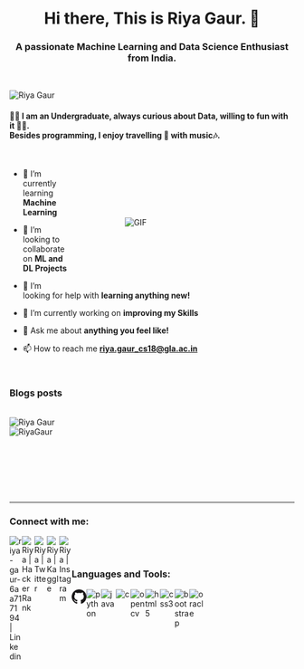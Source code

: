 <h1 align="center">Hi there, This is Riya Gaur. 👋</h1>
<h3 align="center">A passionate Machine Learning and Data Science Enthusiast from India.</h3>

<br>

<p align="left"> <img src="https://komarev.com/ghpvc/?username=RiyaGaur" alt="Riya Gaur" /> </p>

#### 👩‍🎓 I am an Undergraduate, always curious about Data, willing to fun with it 👩‍💻. <br /> Besides programming, I enjoy travelling 🚀 with music🎶.

<br />
<img align="right" alt="GIF" src="https://media1.giphy.com/media/LmNwrBhejkK9EFP504/200w.webp?cid=ecf05e47jv9vqfghnqgf3jd12b59rcc35c202hskqn84wb4h&rid=200w.webp" width="200px" style="margin:100px" />

- 🌱 I’m currently learning **Machine Learning**

- 👯 I’m looking to collaborate on **ML and DL Projects**

- 🤔 I’m looking for help with **learning anything new!**

- 🔭 I’m currently working on **improving my Skills**

- 💬 Ask me about **anything you feel like!**

- 📫 How to reach me <a href="mailto:riya.gaur_cs18@gla.ac.in" target="_blank">**riya.gaur_cs18@gla.ac.in**</a>


<br>

### Blogs posts
 
<br>

<img src="https://github-readme-stats.vercel.app/api/top-langs/?username=RiyaGaur&layout=compact&hide=html&hide_border=true,issues&theme=gruvbox" alt="Riya Gaur" />
<br />
<img align="left" src="https://github-readme-stats.vercel.app/api?username=RiyaGaur&show_icons=true&hide_border=true&count_private=true&hide=prs,issues&theme=gruvbox" alt="RiyaGaur" />
<br />
<br />
<br />
<br />
<br />
<br />
<br />

<hr>

### Connect with me:
<a href="https://www.linkedin.com/in/riya-gaur-6aa717194/" target="_blank">
  <img align="left" alt="riya-gaur-6aa717194 | Linkedin" title="LinkedIn"  width="22px" src="https://cdn.jsdelivr.net/npm/simple-icons@v3/icons/linkedin.svg"> 
</a>                                                                                                                                     
<a href="https://www.hackerrank.com/_181500587" target="_blank">
  <img align="left" alt="Riya | HackerRank" title="HackerRank" width="22px" src="https://cdn.jsdelivr.net/npm/simple-icons@v3/icons/hackerrank.svg"> 
</a>
<a href="https://twitter.com/RiyaGau85455794" target="_blank">
  <img align="left" alt="Riya | Twitter" title="Twitter" width="22px" src="https://cdn.jsdelivr.net/npm/simple-icons@3.0.1/icons/twitter.svg">
</a>                                                                                                                                                                             <a href="https://www.kaggle.com/riyagaur" target="_blank">
  <img align="left" alt="Riya | Kaggle" title="Kaggle" width="22px" src="https://cdn.jsdelivr.net/npm/simple-icons@3.0.1/icons/kaggle.svg">
</a>                                               
<a href="https://www.instagram.com/riyagaur_2908/" target="_blank">
  <img align="left" alt="Riya | Instagram" title="Instagram" width="22px" src="https://cdn.jsdelivr.net/npm/simple-icons@3.0.1/icons/instagram.svg">
</a>

<br />
<br />

### Languages and Tools:
<img align="left" alt="GitHub" title="Github" width="26px" src="https://raw.githubusercontent.com/github/explore/78df643247d429f6cc873026c0622819ad797942/topics/github/github.png" />

<img align="left" alt="python" title="Python" width="26px" src="https://devicons.github.io/devicon/devicon.git/icons/python/python-original.svg" />

<img align="left" alt="java" title="Java" width="26px" src="https://devicons.github.io/devicon/devicon.git/icons/java/java-original-wordmark.svg" />

<img align="left" alt="c" title="C" width="26px" src="https://devicons.github.io/devicon/devicon.git/icons/c/c-original.svg" />

<img align="left" alt="opencv" title="OpenCV" width="26px" src="https://www.vectorlogo.zone/logos/opencv/opencv-icon.svg" width="40" />

<img align="left" alt="html5" title="HTML5" width="26px" src="https://devicons.github.io/devicon/devicon.git/icons/html5/html5-original-wordmark.svg" />

<img align="left" alt="css3" title="CSS3" width="26px" src="https://devicons.github.io/devicon/devicon.git/icons/css3/css3-original-wordmark.svg" />

<img align="left" alt="bootstrap" title="Bootstrap4 & Bootstrap5" width="26px" src="https://devicons.github.io/devicon/devicon.git/icons/bootstrap/bootstrap-plain.svg" /> 

<img align="left" alt="oracle" title="Oracle" width="26px" src="https://devicons.github.io/devicon/devicon.git/icons/oracle/oracle-original.svg" /> 
<br /><br />
